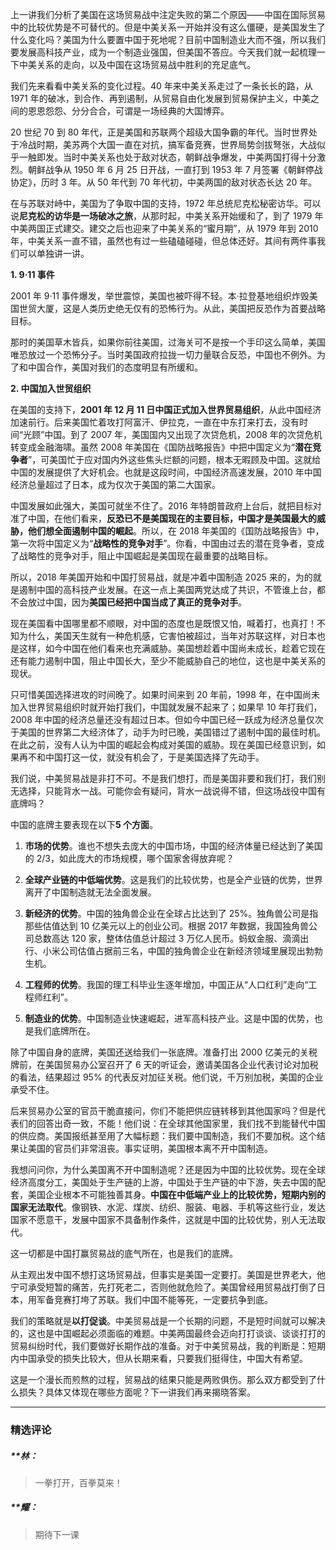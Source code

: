 <p data-nodeid="20141">上一讲我们分析了美国在这场贸易战中注定失败的第二个原因——中国在国际贸易中的比较优势是不可替代的。但是中美关系一开始并没有这么僵硬，是美国发生了什么变化吗？美国为什么要置中国于死地呢？目前中国制造业大而不强，所以我们要发展高科技产业，成为一个制造业强国，但美国不答应。今天我们就一起梳理一下中美关系的走向，以及中国在这场贸易战中胜利的充足底气。</p>
<p data-nodeid="20142">我们先来看看中美关系的变化过程。40 年来中美关系走过了一条长长的路，从 1971 年的破冰，到合作、再到遏制，从贸易自由化发展到贸易保护主义，中美之间的恩恩怨怨、分分合合，可谓是一场经典的大国博弈。</p>
<p data-nodeid="20143">20 世纪 70 到 80 年代，正是美国和苏联两个超级大国争霸的年代。当时世界处于冷战时期，美苏两个大国一直在对抗，搞军备竞赛，世界局势剑拔弩张，大战似乎一触即发。当时中美关系也处于敌对状态，朝鲜战争爆发，中美两国打得十分激烈。朝鲜战争从 1950 年 6 月 25 日开战，一直打到 1953 年 7 月签署《朝鲜停战协定》，历时 3 年。从 50 年代到 70 年代初，中美两国的敌对状态长达 20 年。</p>
<p data-nodeid="20144">在与苏联对峙中，美国为了争取中国的支持，1972 年总统尼克松秘密访华。可以说<strong data-nodeid="20187">尼克松的访华是一场破冰之旅</strong>，从那时起，中美关系开始缓和了，到了 1979 年中美两国正式建交。建交之后也迎来了中美关系的“蜜月期”，从 1979 年到 2010 年，中美关系一直不错，虽然也有过一些磕磕碰碰，但总体还好。其间有两件事我们可以单独讲一讲。</p>
<p data-nodeid="21092" class=""><strong data-nodeid="21096">1. 9·11 事件</strong></p>


<p data-nodeid="20148">2001 年 9·11 事件爆发，举世震惊，美国也被吓得不轻。本·拉登基地组织炸毁美国世贸大厦，这是人类历史绝无仅有的恐怖行为。从此，美国把反恐作为首要战略目标。</p>
<p data-nodeid="20149">那时的美国草木皆兵，如果你前往美国，过海关可不是按一个手印这么简单，美国唯恐放过一个恐怖分子。当时美国政府拉拢一切力量联合反恐，中国也不例外。为了和中国合作，美国对我们的态度明显有所缓和。</p>
<p data-nodeid="21912" class="te-preview-highlight"><strong data-nodeid="21916">2. 中国加入世贸组织</strong></p>



<p data-nodeid="20153">在美国的支持下，<strong data-nodeid="20207">2001 年 12 月 11 日中国正式加入世界贸易组织</strong>，从此中国经济加速前行。后来美国忙着攻打阿富汗、伊拉克，一直在中东打来打去，没有时间“光顾”中国。到了 2007 年，美国国内又出现了次贷危机，2008 年的次贷危机转变成金融海啸。虽然 2008 年美国在《国防战略报告》中把中国定义为“<strong data-nodeid="20208">潜在竞争者</strong>”，可美国忙于应对国内外这些焦头烂额的问题，根本无暇顾及中国。这就给中国的发展提供了大好机会。也就是这段时间，中国经济高速发展，2010 年中国经济总量超过了日本，成为仅次于美国的第二大国家。</p>
<p data-nodeid="20154">中国发展如此强大，美国可就坐不住了。2016 年特朗普政府上台后，就把目标对准了中国，在他们看来，<strong data-nodeid="20218">反恐已不是美国现在的主要目标，中国才是美国最大的威胁，他们想全面遏制中国的崛起</strong>。所以，在 2018 年美国的《国防战略报告》中，第一次将中国定义为“<strong data-nodeid="20219">战略性的竞争对手</strong>”。你看，中国由过去的潜在竞争者，变成了战略性的竞争对手，阻止中国崛起是美国现在最重要的战略目标。</p>
<p data-nodeid="20155">所以，2018 年美国开始和中国打贸易战，就是冲着中国制造 2025 来的，为的就是遏制中国的高科技产业发展。在这一点上美国两党达成了共识，不管谁上台，都不会放过中国，因为<strong data-nodeid="20225">美国已经把中国当成了真正的竞争对手</strong>。</p>
<p data-nodeid="20156">现在美国看中国哪里都不顺眼，对中国的态度也是既恨又怕，喊着打，也真打！不知为什么，美国天生就有一种危机感，它害怕被超过，当年对苏联这样，对日本也是这样，如今中国在他们看来也充满威胁。美国想趁着中国尚未成长，趁着它现在还有能力遏制中国，阻止中国长大，至少不能威胁自己的地位，这也是中美关系的现状。</p>
<p data-nodeid="20157">只可惜美国选择进攻的时间晚了。如果时间来到 20 年前，1998 年，在中国尚未加入世界贸易组织时就开始打我们，中国就发展不起来了；如果早 10 年打我们，2008 年中国的经济总量还没有超过日本。但如今中国已经一跃成为经济总量仅次于美国的世界第二大经济体了，动手为时已晚，美国错过了遏制中国的最佳时机。在此之前，没有人认为中国的崛起会构成对美国的威胁。现在美国已经意识到，如果再不和中国打这一仗，就没有机会了，于是美国选择了先动手。</p>
<p data-nodeid="20158">我们说，中美贸易战是非打不可。不是我们想打，而是美国非要和我们打，我们别无选择，只能背水一战。可能你会有疑问，背水一战说得不错，但这场战役中国有底牌吗？</p>
<p data-nodeid="20159">中国的底牌主要表现在以下<strong data-nodeid="20234">5 个方面</strong>。</p>
<ol data-nodeid="20160">
<li data-nodeid="20161">
<p data-nodeid="20162"><strong data-nodeid="20239">市场的优势</strong>。谁也不想失去庞大的中国市场，中国的经济体量已经达到了美国的 2/3，如此庞大的市场规模，哪个国家舍得放弃呢？</p>
</li>
<li data-nodeid="20163">
<p data-nodeid="20164"><strong data-nodeid="20244">全球产业链的中低端优势</strong>。这是我们的比较优势，也是全产业链的优势，世界离开了中国制造就无法全面发展。</p>
</li>
<li data-nodeid="20165">
<p data-nodeid="20166"><strong data-nodeid="20249">新经济的优势</strong>。中国的独角兽企业在全球占比达到了 25%。独角兽公司是指那些估值达到 10 亿美元以上的创业公司。根据 2017 年数据，我国独角兽公司总数高达 120 家，整体估值总计超过 3 万亿人民币。蚂蚁金服、滴滴出行、小米公司估值占据前三名，中国的独角兽企业在新经济领域里展现出勃勃生机。</p>
</li>
<li data-nodeid="20167">
<p data-nodeid="20168"><strong data-nodeid="20254">工程师的优势</strong>。我国的理工科毕业生逐年增加，中国正从“人口红利”走向“工程师红利”。</p>
</li>
<li data-nodeid="20169">
<p data-nodeid="20170"><strong data-nodeid="20259">制造业的优势</strong>。中国制造业快速崛起，进军高科技产业。这是中国的优势，也是我们底牌所在。</p>
</li>
</ol>
<p data-nodeid="20171">除了中国自身的底牌，美国还送给我们一张底牌。准备打出 2000 亿美元的关税牌前，在美国贸易办公室召开了 6 天的听证会，邀请美国各企业代表讨论对加税的看法，结果超过 95% 的代表反对加征关税。他们说，千万别加税，美国的企业承受不住。</p>
<p data-nodeid="20172">后来贸易办公室的官员干脆直接问，你们不能把供应链转移到其他国家吗？但是代表们的回答出奇一致，不能！他们说：在全球其他国家里，我们找不到能替代中国的供应商。美国报纸甚至用了大幅标题：我们要中国制造，我们不要加税。这个结果让美国的官员们非常沮丧。事实证明，美国根本离不开中国制造。</p>
<p data-nodeid="20173">我想问问你，为什么美国离不开中国制造呢？还是因为中国的比较优势。现在全球经济高度分工，美国处于生产链的上游，中国处于生产链的中下游，失去中国的配套，美国企业根本不可能独善其身。<strong data-nodeid="20267">中国在中低端产业上的比较优势，短期内别的国家无法取代</strong>。像钢铁、水泥、煤炭、纺织、服装、电器、手机等这些行业，发达国家不愿意干，发展中国家不具备制作条件，这就是中国的比较优势，别人无法取代。</p>
<p data-nodeid="20174">这一切都是中国打赢贸易战的底气所在，也是我们的底牌。</p>
<p data-nodeid="20175">从主观出发中国不想打这场贸易战，但事实是美国一定要打。美国是世界老大，他宁可承受短暂的痛苦，先打死老二，否则他就危险了。美国曾经用贸易战打倒了日本，用军备竞赛打垮了苏联。我们中国不能等死，一定要抗争到底。</p>
<p data-nodeid="20176">我们的策略就是<strong data-nodeid="20275">以打促谈</strong>。中美贸易战是一个长期的问题，不是短时间就可以解决的，这也是中国崛起必须面临的难题。中美两国最终会迈向打打谈谈、谈谈打打的贸易纠纷时代，我们要做好长期作战的准备。对于中美贸易战，我的判断是：短期内中国承受的损失比较大，但从长期来看，只要我们挺得住，中国大有希望。</p>
<p data-nodeid="20177">这是一个漫长而煎熬的过程，贸易战的结果只能是两败俱伤。那么双方都受到了什么损失？具体又体现在哪些方面呢？下一讲我们再来揭晓答案。</p>

---

### 精选评论

##### **林：
> 一拳打开，百拳莫来！

##### **耀：
> 期待下一课

